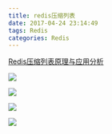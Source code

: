 ```yaml
---
title: redis压缩列表
date: 2017-04-24 23:14:49
tags: Redis
categories: Redis
---
```


[Redis压缩列表原理与应用分析](http://www.cnblogs.com/leetieniu2014/p/5693373.html)   

![](http://note.youdao.com/yws/api/personal/file/DA21FE846503481093C591DAE98F0AE8?method=download&shareKey=8f3b9be5d6537d302885203529cd00c3)  

![](http://note.youdao.com/yws/api/personal/file/6AD6B52541364133AB636CCDD7D2E356?method=download&shareKey=a8b03aa23b8f00da4ab2973068372f8b)  

![](http://note.youdao.com/yws/public/resource/ec373eb8fb08bab5885484b5dcf7aea9/xmlnote/E43BDF644A0040A2AC64744D5334D828/7122)  

![](http://note.youdao.com/yws/public/resource/ec373eb8fb08bab5885484b5dcf7aea9/xmlnote/E703831C54E8458AB6C4C2889DE5C244/7126)  
